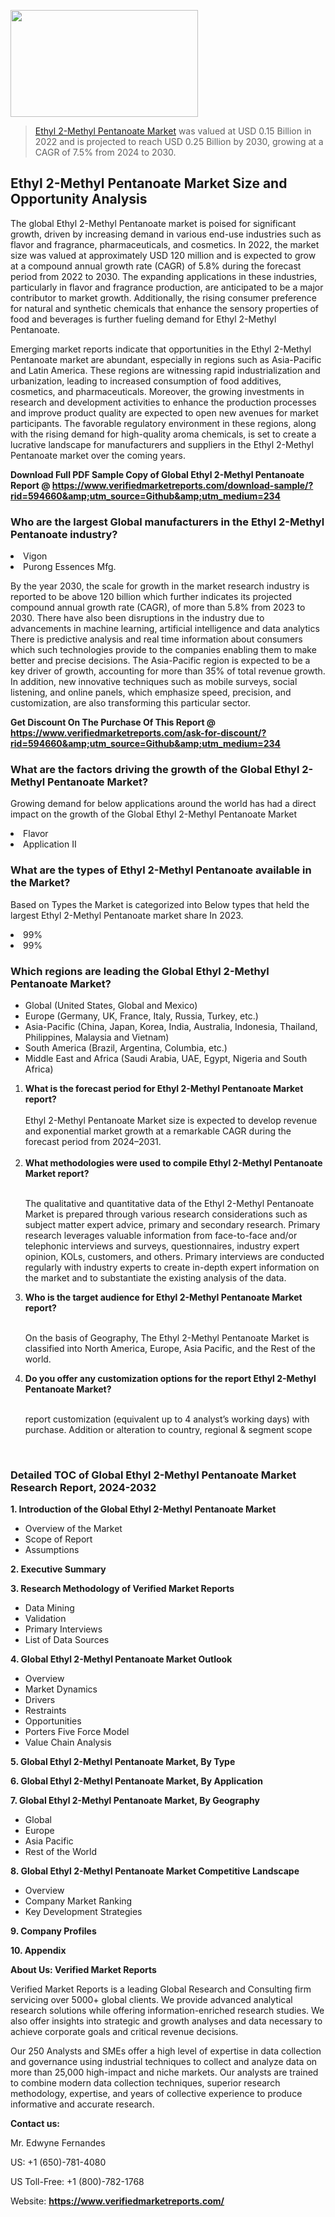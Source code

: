 
<img src="https://ffe5etoiles.com/wp-content/uploads/2024/12/MST1-300x171.png" alt="" width="300" height="171" class="alignnone size-medium wp-image-20088" /><blockquote><p><p><a href="https://www.verifiedmarketreports.com/download-sample/?rid=594660&utm_source=Github&utm_medium=234" target="_blank">Ethyl 2-Methyl Pentanoate Market</a> was valued at USD 0.15 Billion in 2022 and is projected to reach USD 0.25 Billion by 2030, growing at a CAGR of 7.5% from 2024 to 2030.</p></blockquote><p><h2>Ethyl 2-Methyl Pentanoate Market Size and Opportunity Analysis</h2><p>The global Ethyl 2-Methyl Pentanoate market is poised for significant growth, driven by increasing demand in various end-use industries such as flavor and fragrance, pharmaceuticals, and cosmetics. In 2022, the market size was valued at approximately USD 120 million and is expected to grow at a compound annual growth rate (CAGR) of 5.8% during the forecast period from 2022 to 2030. The expanding applications in these industries, particularly in flavor and fragrance production, are anticipated to be a major contributor to market growth. Additionally, the rising consumer preference for natural and synthetic chemicals that enhance the sensory properties of food and beverages is further fueling demand for Ethyl 2-Methyl Pentanoate.</p><p>Emerging market reports indicate that opportunities in the Ethyl 2-Methyl Pentanoate market are abundant, especially in regions such as Asia-Pacific and Latin America. These regions are witnessing rapid industrialization and urbanization, leading to increased consumption of food additives, cosmetics, and pharmaceuticals. Moreover, the growing investments in research and development activities to enhance the production processes and improve product quality are expected to open new avenues for market participants. The favorable regulatory environment in these regions, along with the rising demand for high-quality aroma chemicals, is set to create a lucrative landscape for manufacturers and suppliers in the Ethyl 2-Methyl Pentanoate market over the coming years.</p></p><p class=""><strong>Download Full PDF Sample Copy of Global Ethyl 2-Methyl Pentanoate Report @ <a href="https://www.verifiedmarketreports.com/download-sample/?rid=594660&amp;utm_source=Github&amp;utm_medium=234" target="_blank">https://www.verifiedmarketreports.com/download-sample/?rid=594660&amp;utm_source=Github&amp;utm_medium=234</a></strong></p><h3 id="" class="">Who are the largest Global manufacturers in the Ethyl 2-Methyl Pentanoate industry?</h3><p><li>Vigon</li><li> Purong Essences Mfg.</li></p><div class=""><div class="" dir="" data-message-author-role="" data-message-id="" data-message-model-slug=""><div class=""><div class=""><div class=""><div class="" dir="" data-message-author-role="" data-message-id="" data-message-model-slug=""><div class=""><div class=""><p>By the year 2030, the scale for growth in the market research industry is reported to be above 120 billion which further indicates its projected compound annual growth rate (CAGR), of more than 5.8% from 2023 to 2030. There have also been disruptions in the industry due to advancements in machine learning, artificial intelligence and data analytics There is predictive analysis and real time information about consumers which such technologies provide to the companies enabling them to make better and precise decisions. The Asia-Pacific region is expected to be a key driver of growth, accounting for more than 35% of total revenue growth. In addition, new innovative techniques such as mobile surveys, social listening, and online panels, which emphasize speed, precision, and customization, are also transforming this particular sector.</p><p><strong>Get Discount On The Purchase Of This Report @&nbsp; <a href="https://www.verifiedmarketreports.com/ask-for-discount/?rid=594660&amp;utm_source=Github&amp;utm_medium=234" target="_blank">https://www.verifiedmarketreports.com/ask-for-discount/?rid=594660&amp;utm_source=Github&amp;utm_medium=234</a></strong></p></div></div></div></div></div></div></div></div><h3 id="" class="">What are the factors driving the growth of the Global Ethyl 2-Methyl Pentanoate Market?</h3><p id="" class="">Growing demand for below applications around the world has had a direct impact on the growth of the Global Ethyl 2-Methyl Pentanoate Market</p><p id="" class=""><li>Flavor</li><li> Application II</li></p><h3 id="" class="">What are the types of Ethyl 2-Methyl Pentanoate available in the Market?</h3><p id="" class="">Based on Types the Market is categorized into Below types that held the largest Ethyl 2-Methyl Pentanoate market share In 2023.</p><p id="" class=""><li>99%</li><li> 99%</li></p><h3 id="" class="">Which regions are leading the Global Ethyl 2-Methyl Pentanoate Market?</h3><ul><li>Global (United States, Global and Mexico)</li><li>Europe (Germany, UK, France, Italy, Russia, Turkey, etc.)</li><li>Asia-Pacific (China, Japan, Korea, India, Australia, Indonesia, Thailand, Philippines, Malaysia and Vietnam)</li><li>South America (Brazil, Argentina, Columbia, etc.)</li><li>Middle East and Africa (Saudi Arabia, UAE, Egypt, Nigeria and South Africa)</li></ul><p><ol><li><strong>What is the forecast period for Ethyl 2-Methyl Pentanoate Market report?<br /></strong><br /><span data-sheets-root="1" data-sheets-value="{&quot;1&quot;:2,&quot;2&quot;:&quot;XXXX size is expected to develop revenue and exponential market growth at a remarkable CAGR during the forecast period from 2024&ndash;2030.&quot;}" data-sheets-userformat="{&quot;2&quot;:12674,&quot;4&quot;:{&quot;1&quot;:2,&quot;2&quot;:16776960},&quot;10&quot;:2,&quot;11&quot;:0,&quot;15&quot;:&quot;Arial&quot;,&quot;16&quot;:12}">Ethyl 2-Methyl Pentanoate Market size is expected to develop revenue and exponential market growth at a remarkable CAGR during the forecast period from 2024&ndash;2031.</span><br /><br /></li><li><strong>What methodologies were used to compile Ethyl 2-Methyl Pentanoate Market report?<br /><br /></strong><p>The qualitative and quantitative data of the&nbsp;Ethyl 2-Methyl Pentanoate Market is prepared through various research considerations such as subject matter expert advice, primary and secondary research. Primary research leverages valuable information from face-to-face and/or telephonic interviews and surveys, questionnaires, industry expert opinion, KOLs, customers, and others. Primary interviews are conducted regularly with industry experts to create in-depth expert information on the market and to substantiate the existing analysis of the data.&nbsp;</p></li><li><strong>Who is the target audience for Ethyl 2-Methyl Pentanoate Market report?<br /><br /></strong><p>On the basis of Geography, The&nbsp;Ethyl 2-Methyl Pentanoate Market is classified into North America, Europe, Asia Pacific, and the Rest of the world.</p></li><li><strong>Do you offer any customization options for the report Ethyl 2-Methyl Pentanoate Market?<br /><br /></strong><p>report customization (equivalent up to 4 analyst&rsquo;s working days) with purchase. Addition or alteration to country, regional &amp; segment scope</p><p>&nbsp;</p></li></ol></p><h3 id="" class="">Detailed TOC of Global Ethyl 2-Methyl Pentanoate Market Research Report, 2024-2032</h3><p id="" class=""><strong>1. Introduction of the Global Ethyl 2-Methyl Pentanoate Market</strong></p><ul><li>Overview of the Market</li><li>Scope of Report</li><li>Assumptions</li></ul><p id="" class=""><strong>2. Executive Summary</strong></p><p id="" class=""><strong>3. Research Methodology of&nbsp;Verified Market Reports</strong></p><ul><li>Data Mining</li><li>Validation</li><li>Primary Interviews</li><li>List of Data Sources</li></ul><p id="" class=""><strong>4. Global Ethyl 2-Methyl Pentanoate Market Outlook</strong></p><ul><li>Overview</li><li>Market Dynamics</li><li>Drivers</li><li>Restraints</li><li>Opportunities</li><li>Porters Five Force Model</li><li>Value Chain Analysis</li></ul><p id="" class=""><strong>5. Global Ethyl 2-Methyl Pentanoate Market, By&nbsp;Type</strong></p><p id="" class=""><strong>6. Global Ethyl 2-Methyl Pentanoate Market, By Application</strong></p><p id="" class=""><strong>7. Global Ethyl 2-Methyl Pentanoate Market, By Geography</strong></p><ul><li>Global</li><li>Europe</li><li>Asia Pacific</li><li>Rest of the World</li></ul><p id="" class=""><strong>8. Global Ethyl 2-Methyl Pentanoate Market Competitive Landscape</strong></p><ul><li>Overview</li><li>Company Market Ranking</li><li>Key Development Strategies</li></ul><p id="" class=""><strong>9. Company Profiles</strong></p><p id="" class=""><strong>10. Appendix</strong></p><p id="" class=""><strong>About Us: Verified Market Reports</strong></p><p id="" class="">Verified Market Reports is a leading Global Research and Consulting firm servicing over 5000+ global clients. We provide advanced analytical research solutions while offering information-enriched research studies. We also offer insights into strategic and growth analyses and data necessary to achieve corporate goals and critical revenue decisions.</p><p id="" class="">Our 250 Analysts and SMEs offer a high level of expertise in data collection and governance using industrial techniques to collect and analyze data on more than 25,000 high-impact and niche markets. Our analysts are trained to combine modern data collection techniques, superior research methodology, expertise, and years of collective experience to produce informative and accurate research.</p><p id="" class=""><strong>Contact us:</strong></p><p id="" class="">Mr. Edwyne Fernandes</p><p id="" class="">US: +1 (650)-781-4080</p><p id="" class="">US Toll-Free: +1 (800)-782-1768</p><p id="" class="">Website: <a target="" data-test-app-aware-link=""><strong>https://www.verifiedmarketreports.com/</strong></a></p>
